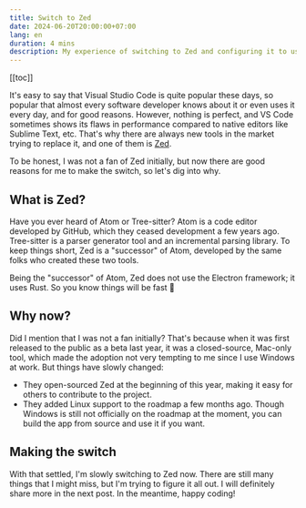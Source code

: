 ```yaml
---
title: Switch to Zed
date: 2024-06-20T20:00:00+07:00
lang: en
duration: 4 mins
description: My experience of switching to Zed and configuring it to use all the AI features, the broke way.
---
```


[[toc]]

It's easy to say that Visual Studio Code is quite popular these days, so popular that almost every software developer knows about it or even uses it every day, and for good reasons. However, nothing is perfect, and VS Code sometimes shows its flaws in performance compared to native editors like Sublime Text, etc. That's why there are always new tools in the market trying to replace it, and one of them is [Zed](https://zed.dev).

To be honest, I was not a fan of Zed initially, but now there are good reasons for me to make the switch, so let's dig into why.

## What is Zed?

Have you ever heard of Atom or Tree-sitter? Atom is a code editor developed by GitHub, which they ceased development a few years ago. Tree-sitter is a parser generator tool and an incremental parsing library. To keep things short, Zed is a "successor" of Atom, developed by the same folks who created these two tools.

Being the "successor" of Atom, Zed does not use the Electron framework; it uses Rust. So you know things will be fast 👀

## Why now?

Did I mention that I was not a fan initially? That's because when it was first released to the public as a beta last year, it was a closed-source, Mac-only tool, which made the adoption not very tempting to me since I use Windows at work. But things have slowly changed:
- They open-sourced Zed at the beginning of this year, making it easy for others to contribute to the project.
- They added Linux support to the roadmap a few months ago. Though Windows is still not officially on the roadmap at the moment, you can build the app from source and use it if you want.

## Making the switch

With that settled, I'm slowly switching to Zed now. There are still many things that I might miss, but I'm trying to figure it all out. I will definitely share more in the next post. In the meantime, happy coding!
